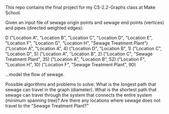 This repo contains the final project for my CS-2.2-Graphs class at Make School.

Given an input file of sewage origin points and sewage end points
(vertices) and pipes (directed weighted edges):

D
("Location A", "Location B", "Location C", "Location D", "Location E", "Location F", "Location G", "Location H", "Sewage Treatment Plant")
("Location A", "Location A", 4)
("Location D", "Location B", 1)
("Location C", "Location D", 5)
("Location A", "Location B", 2)
("Location C", "Sewage Treatment Plant", 35)
("Location A", "Location B", 52)
("Location F", "Location H", 10)
("Location F", "Sewage Treatment Plant", 90)

...model the flow of sewage.

Possible algorithms and problems to solve:
What is the longest path that sewage can travel in the graph (diameter).
What is the shortest path that sewage can travel through the system that
    connects the entire system (minimum spanning tree)?
Are there any locations where sewage does not
    travel to the "Sewage Treatment Plant?"
